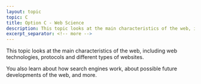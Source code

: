 ```yaml
---
layout: topic
topic: C
title: Option C - Web Science
description: This topic looks at the main characteristics of the web, including web technologies, protocols and different types of websites.
excerpt_separator: <!-- more -->
---
```

This topic looks at the main characteristics of the web, including web technologies, protocols and different types of websites.
<!-- more -->
You also learn about how search engines work, about possible future developments of the web, and more.
